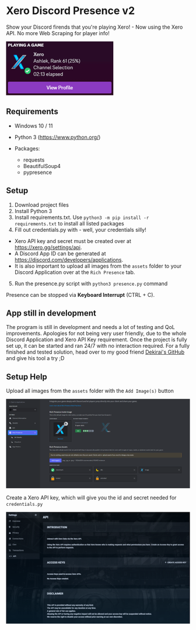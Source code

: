# Xero Discord Presence v2

Show your Discord firends that you're playing Xero! - Now using the Xero API. No more Web Scraping for player info!

![discord](https://github.com/GVihi/Xero-Discord-Presence-v2/blob/main/images/Presence.gif)

## Requirements
- Windows 10 / 11
- Python 3 (https://www.python.org/)

- Packages:
  - requests
  - BeautifulSoup4
  - pypresence

## Setup
1. Download project files
2. Install Python 3
3. Install requirements.txt. Use `python3 -m pip install -r requirements.txt` to install all listed packages
4. Fill out credentials.py with - well, your credentials silly!
- Xero API key and secret must be created over at https://xero.gg/settings/api.
- A Discord App ID can be generated at https://discord.com/developers/applications. 
- It is also important to upload all images from the `assets` folder to your Discord Application over at the `Rich Presence` tab.
5. Run the presence.py script with `python3 presence.py` command

Presence can be stopped via **Keyboard Interrupt** (CTRL + C).

## App still in development
The program is still in development and needs a lot of testing and QoL improvements.
Apologies for not being very user friendly, due to the whole Discord Application and Xero API Key requirement.
Once the project is fully set up, it can be started and ran 24/7 with no interaction required.
For a fully finished and tested solution, head over to my good friend [Dekirai's GitHub](https://github.com/Dekirai/XeroPresence) and give his tool a try ;D

## Setup Help
Upload all images from the `assets` folder with the `Add Image(s)` button

![Discord_Developer_Portal](https://github.com/GVihi/Xero-Discord-Presence-v2/blob/main/images/Discord%20Developer%20Portal.png)

Create a Xero API key, which will give you the id and secret needed for `credentials.py`

![XERO_API_Key](https://github.com/GVihi/Xero-Discord-Presence-v2/blob/main/images/xero.gg%20API.png)
